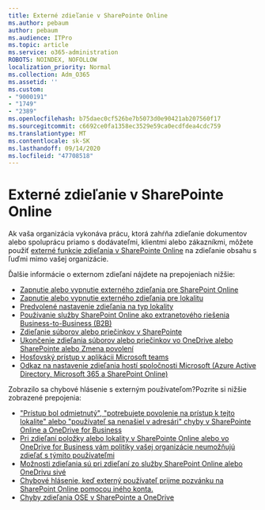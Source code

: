 ```yaml
---
title: Externé zdieľanie v SharePointe Online
ms.author: pebaum
author: pebaum
ms.audience: ITPro
ms.topic: article
ms.service: o365-administration
ROBOTS: NOINDEX, NOFOLLOW
localization_priority: Normal
ms.collection: Adm_O365
ms.assetid: ''
ms.custom:
- "9000191"
- "1749"
- "2389"
ms.openlocfilehash: b75daec0cf526be7b5073d0e90421ab207560f17
ms.sourcegitcommit: c6692ce0fa1358ec3529e59ca0ecdfdea4cdc759
ms.translationtype: MT
ms.contentlocale: sk-SK
ms.lasthandoff: 09/14/2020
ms.locfileid: "47708518"
---
```

# <a name="external-sharing-in-sharepoint-online"></a>Externé zdieľanie v SharePointe Online

Ak vaša organizácia vykonáva prácu, ktorá zahŕňa zdieľanie dokumentov alebo spoluprácu priamo s dodávateľmi, klientmi alebo zákazníkmi, môžete použiť [externé funkcie zdieľania v SharePointe Online](https://docs.microsoft.com/sharepoint/external-sharing-overview) na zdieľanie obsahu s ľuďmi mimo vašej organizácie.

Ďalšie informácie o externom zdieľaní nájdete na prepojeniach nižšie:

- [Zapnutie alebo vypnutie externého zdieľania pre SharePoint Online](https://docs.microsoft.com/sharepoint/turn-external-sharing-on-or-off)
- [Zapnutie alebo vypnutie externého zdieľania pre lokalitu](https://docs.microsoft.com/sharepoint/change-external-sharing-site)
- [Predvolené nastavenie zdieľania na typ lokality](https://docs.microsoft.com/Office365/Enterprise/microsoft-365-guest-settings#sharepoint-site-level)
- [Používanie služby SharePoint Online ako extranetového riešenia Business-to-Business (B2B)](https://docs.microsoft.com/sharepoint/create-b2b-extranet)
- [Zdieľanie súborov alebo priečinkov v SharePointe](https://support.office.com/article/share-sharepoint-files-or-folders-1fe37332-0f9a-4719-970e-d2578da4941c)
- [Ukončenie zdieľania súborov alebo priečinkov vo OneDrive alebo SharePointe alebo Zmena povolení](https://support.office.com/article/stop-sharing-onedrive-or-sharepoint-files-or-folders-or-change-permissions-0a36470f-d7fe-40a0-bd74-0ac6c1e13323)
- [Hosťovský prístup v aplikácii Microsoft teams](https://docs.microsoft.com/MicrosoftTeams/guest-access)
- [Odkaz na nastavenie zdieľania hostí spoločnosti Microsoft (Azure Active Directory, Microsoft 365 a SharePoint Online)](https://docs.microsoft.com/Office365/Enterprise/microsoft-365-guest-settings)

Zobrazilo sa chybové hlásenie s externým používateľom?Pozrite si nižšie zobrazené prepojenia:

- ["Prístup bol odmietnutý", "potrebujete povolenie na prístup k tejto lokalite" alebo "používateľ sa nenašiel v adresári" chyby v SharePointe Online a OneDrive for Business](https://docs.microsoft.com/sharepoint/support/administration/access-denied-or-need-permission-error-sharepoint-online-or-onedrive-for-business)
- [Pri zdieľaní položky alebo lokality v SharePointe Online alebo vo OneDrive for Business vám politiky vašej organizácie neumožňujú zdieľať s týmito používateľmi](https://docs.microsoft.com/sharepoint/support/administration/organization-policies-do-not-allow-you-to-share-with-users-error)
- [Možnosti zdieľania sú pri zdieľaní zo služby SharePoint Online alebo OneDrivu sivé](https://docs.microsoft.com/sharepoint/support/administration/sharing-options-grayed-out-when-sharing-from-sharepoint-online-or-onedrive)
- [Chybové hlásenie, keď externý používateľ prijme pozvánku na SharePoint Online pomocou iného konta.](https://docs.microsoft.com/sharepoint/support/sharing-and-permissions/error-when-external-user-accepts-an-invitation-by-using-another-account)
- [Chyby zdieľania OSE v SharePointe a OneDrive](https://docs.microsoft.com/sharepoint/sharepoint-onedrive-error-message)



